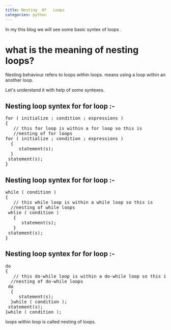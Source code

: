 ```yaml
---
title: Nesting  Of   Loops
categories: python
---
```


In my this blog we will see some basic syntex of loops .
<h1>what is the meaning of nesting loops?</h1>
Nesting behaviour refers to loops within loops.
means using a loop within an another loop.

Let's understand it with help of some syntexes.
<h2>Nesting loop syntex for for loop :-</h2>
<pre>for ( initialize ; condition ; expressions )
{
   // this for loop is within a for loop so this is 
   //nesting of for loops
for ( initialize ; condition ; expressions )
  {
     statement(s);
  }
 statement(s);
}
</pre>
<h2>Nesting loop syntex for for loop :-</h2>
<pre>
while ( condition )
{
   // this while loop is within a while loop so this is 
  //nesting of while loops
 whlie ( condition )
   {
      statement(s);
   }
 statement(s);
}
</pre>
<h2>Nesting loop syntex for for loop :-</h2>
<pre>do
{
   // this do-while loop is within a do-while loop so this is 
  //nesting of do-while loops
 do
  {
     statement(s);
  }while ( condition );
 statement(s);
}while ( condition );
</pre>
loops within loop is called nesting of loops.